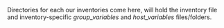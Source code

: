 Directories for each our inventories come here, will hold the inventory file and inventory-specific *group_variables*
and *host_variables* files/folders.